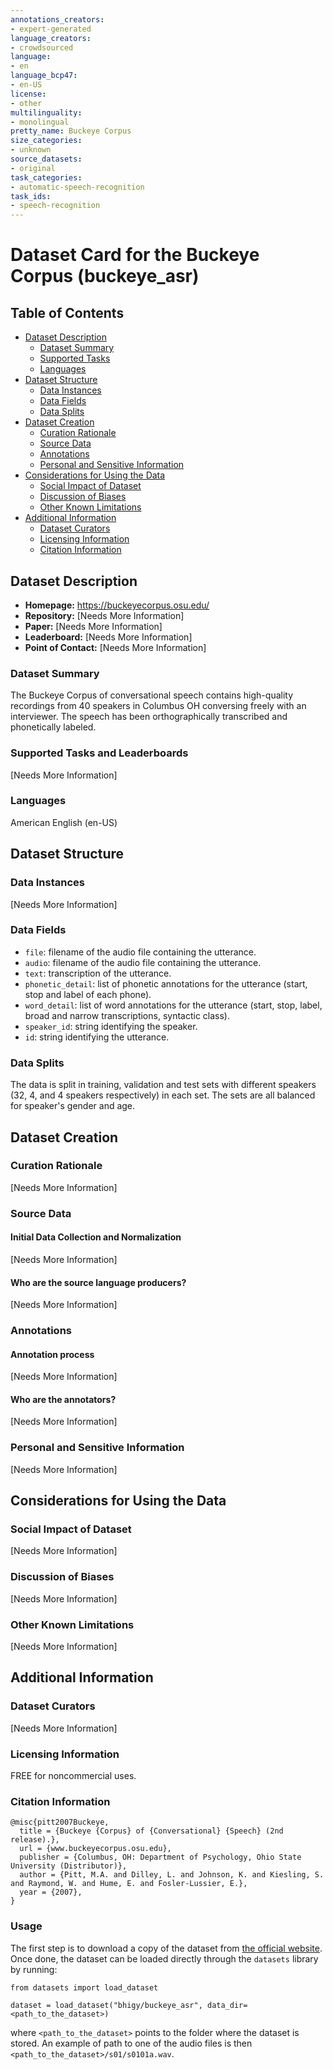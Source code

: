 ```yaml
---
annotations_creators:
- expert-generated
language_creators:
- crowdsourced
language:
- en
language_bcp47:
- en-US
license:
- other
multilinguality:
- monolingual
pretty_name: Buckeye Corpus
size_categories:
- unknown
source_datasets:
- original
task_categories:
- automatic-speech-recognition
task_ids:
- speech-recognition
---
```


# Dataset Card for the Buckeye Corpus (buckeye_asr)

## Table of Contents
- [Dataset Description](#dataset-description)
  - [Dataset Summary](#dataset-summary)
  - [Supported Tasks](#supported-tasks-and-leaderboards)
  - [Languages](#languages)
- [Dataset Structure](#dataset-structure)
  - [Data Instances](#data-instances)
  - [Data Fields](#data-instances)
  - [Data Splits](#data-instances)
- [Dataset Creation](#dataset-creation)
  - [Curation Rationale](#curation-rationale)
  - [Source Data](#source-data)
  - [Annotations](#annotations)
  - [Personal and Sensitive Information](#personal-and-sensitive-information)
- [Considerations for Using the Data](#considerations-for-using-the-data)
  - [Social Impact of Dataset](#social-impact-of-dataset)
  - [Discussion of Biases](#discussion-of-biases)
  - [Other Known Limitations](#other-known-limitations)
- [Additional Information](#additional-information)
  - [Dataset Curators](#dataset-curators)
  - [Licensing Information](#licensing-information)
  - [Citation Information](#citation-information)

## Dataset Description

- **Homepage:** https://buckeyecorpus.osu.edu/
- **Repository:** [Needs More Information]
- **Paper:** [Needs More Information]
- **Leaderboard:** [Needs More Information]
- **Point of Contact:** [Needs More Information]

### Dataset Summary

The Buckeye Corpus of conversational speech contains high-quality recordings from 40 speakers in Columbus OH conversing freely with an interviewer. The speech has been orthographically transcribed and phonetically labeled.

### Supported Tasks and Leaderboards

[Needs More Information]

### Languages

American English (en-US)

## Dataset Structure

### Data Instances

[Needs More Information]

### Data Fields

- `file`: filename of the audio file containing the utterance.
- `audio`: filename of the audio file containing the utterance.
- `text`: transcription of the utterance.
- `phonetic_detail`: list of phonetic annotations for the utterance (start, stop and label of each phone).
- `word_detail`: list of word annotations for the utterance (start, stop, label, broad and narrow transcriptions, syntactic class).
- `speaker_id`: string identifying the speaker.
- `id`: string identifying the utterance.

### Data Splits

The data is split in training, validation and test sets with different speakers (32, 4, and 4 speakers respectively) in each set. The sets are all balanced for speaker's gender and age.

## Dataset Creation

### Curation Rationale

[Needs More Information]

### Source Data

#### Initial Data Collection and Normalization

[Needs More Information]

#### Who are the source language producers?

[Needs More Information]

### Annotations

#### Annotation process

[Needs More Information]

#### Who are the annotators?

[Needs More Information]

### Personal and Sensitive Information

[Needs More Information]

## Considerations for Using the Data

### Social Impact of Dataset

[Needs More Information]

### Discussion of Biases

[Needs More Information]

### Other Known Limitations

[Needs More Information]

## Additional Information

### Dataset Curators

[Needs More Information]

### Licensing Information

FREE for noncommercial uses.

### Citation Information

```
@misc{pitt2007Buckeye,
  title = {Buckeye {Corpus} of {Conversational} {Speech} (2nd release).},
  url = {www.buckeyecorpus.osu.edu},
  publisher = {Columbus, OH: Department of Psychology, Ohio State University (Distributor)},
  author = {Pitt, M.A. and Dilley, L. and Johnson, K. and Kiesling, S. and Raymond, W. and Hume, E. and Fosler-Lussier, E.},
  year = {2007},
}
```

### Usage

The first step is to download a copy of the dataset from [the official website](https://buckeyecorpus.osu.edu). Once done, the dataset can be loaded directly through the `datasets` library by running:

```
from datasets import load_dataset

dataset = load_dataset("bhigy/buckeye_asr", data_dir=<path_to_the_dataset>)
```

where `<path_to_the_dataset>` points to the folder where the dataset is stored. An example of path to one of the audio files is then `<path_to_the_dataset>/s01/s0101a.wav`.